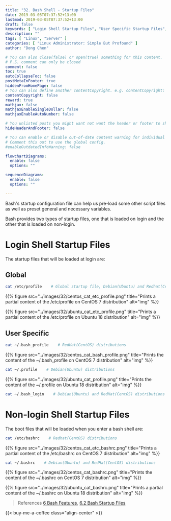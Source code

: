 ```yaml
---
title: "32. Bash Shell - Startup Files"
date: 2019-03-05T07:37:52+13:00
lastmod: 2019-03-05T07:37:52+13:00
draft: false
keywords: [ "Login Shell Startup Files", "User Specific Startup Files", "Non-login Shell Startup Files" ]
description: ""
tags: [ "Linux", "Server" ]
categories: [ "Linux Administrator: Simple But Profound" ]
author: "Dong Chen"

# You can also close(false) or open(true) something for this content.
# P.S. comment can only be closed
comment: false
toc: true
autoCollapseToc: false
postMetaInFooter: true
hiddenFromHomePage: false
# You can also define another contentCopyright. e.g. contentCopyright: "This is another copyright."
contentCopyright: false
reward: true
mathjax: false
mathjaxEnableSingleDollar: false
mathjaxEnableAutoNumber: false

# You unlisted posts you might want not want the header or footer to show
hideHeaderAndFooter: false

# You can enable or disable out-of-date content warning for individual post.
# Comment this out to use the global config.
#enableOutdatedInfoWarning: false

flowchartDiagrams:
  enable: false
  options: ""

sequenceDiagrams: 
  enable: false
  options: ""

---
```


Bash's startup configuration file can help us pre-load some other script files as well as preset general and necessary variables.

Bash provides two types of startup files, one that is loaded on login and the other that is loaded on non-login.

<!--more-->

# Login Shell Startup Files

The startup files that will be loaded at login are:

## Global

```bash
cat /etc/profile    # Global startup file, Debian(Ubuntu) and Redhat(CentOS) distributions
```

{{% figure src="../images/32/centos_cat_etc_profile.png" title="Prints a partial content of the /etc/profile on CentOS 7 distribution" alt="img" %}}

{{% figure src="../images/32/ubuntu_cat_etc_profile.png" title="Prints a partial content of the /etc/profile on Ubuntu 18 distribution" alt="img" %}}

## User Specific

```bash
cat ~/.bash_profile    # RedHat(CentOS) distributions
```

{{% figure src="../images/32/centos_cat_bash_profile.png" title="Prints the content of the ~/.bash_profile on CentOS 7 distribution" alt="img" %}}

```bash
cat ~/.profile    # Debian(Ubuntu) distributions
```

{{% figure src="../images/32/ubuntu_cat_profile.png" title="Prints the content of the ~/.profile on Ubuntu 18 distribution" alt="img" %}}

```bash
cat ~/.bash_login    # Debian(Ubuntu) and RedHat(CentOS) distributions
```

# Non-login Shell Startup Files

The boot files that will be loaded when you enter a bash shell are:

```bash
cat /etc/bashrc    # Redhat(CentOS) distributions
```

{{% figure src="../images/32/centos_cat_etc_bashrc.png" title="Prints a partial content of the /etc/bashrc on CentOS 7 distribution" alt="img" %}}

```bash
cat ~/.bashrc    # Debian(Ubuntu) and RedHat(CentOS) distributions
```

{{% figure src="../images/32/centos_cat_bashrc.png" title="Prints the content of the ~/.bashrc on CentOS 7 distribution" alt="img" %}}

{{% figure src="../images/32/ubuntu_cat_bashrc.png" title="Prints a partial content of the ~/.bashrc on Ubuntu 18 distribution" alt="img" %}}

> References
> [6 Bash Features](https://www.gnu.org/software/bash/manual/html_node/Bash-Features.html),
> [6.2 Bash Startup Files](https://www.gnu.org/software/bash/manual/html_node/Bash-Startup-Files.html)

<!-- Buy Me a Coffee Button -->
{{< buy-me-a-coffee class="align-center" >}}
